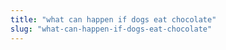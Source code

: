 ```yaml
---
title: "what can happen if dogs eat chocolate"
slug: "what-can-happen-if-dogs-eat-chocolate"
---
```


